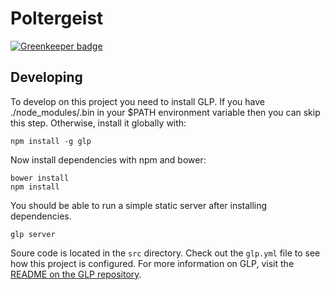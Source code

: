 Poltergeist
===========

[![Greenkeeper badge](https://badges.greenkeeper.io/monokrome/poltergeist.svg)](https://greenkeeper.io/)

Developing
----------

To develop on this project you need to install GLP. If you have
./node_modules/.bin in your $PATH environment variable then you can skip this
step. Otherwise, install it globally with:

    npm install -g glp

Now install dependencies with npm and bower:

    bower install
    npm install

You should be able to run a simple static server after installing dependencies.

    glp server

Soure code is located in the `src` directory. Check out the `glp.yml` file to
see how this project is configured. For more information on GLP, visit the
[README on the GLP repository][glp].


[glp]: https://github.com/monokrome/glp
